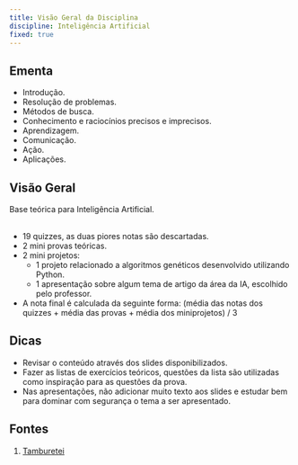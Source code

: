 ```yaml
---
title: Visão Geral da Disciplina
discipline: Inteligência Artificial 
fixed: true
---
```


## Ementa

- Introdução.
- Resolução de problemas.
- Métodos de busca.
- Conhecimento e raciocínios precisos e imprecisos.
- Aprendizagem.
- Comunicação.
- Ação.
- Aplicações.

## Visão Geral

Base teórica para Inteligência Artificial. 
<br><br>
- 19 quizzes, as duas piores notas são descartadas.
- 2 mini provas teóricas.
- 2 mini projetos:
    - 1 projeto relacionado a algoritmos genéticos desenvolvido utilizando Python.
    - 1 apresentação sobre algum tema de artigo da área da IA, escolhido pelo professor.
- A nota final é calculada da seguinte forma: (média das notas dos quizzes + média das provas + média dos miniprojetos) / 3

## Dicas
- Revisar o conteúdo através dos slides disponibilizados.
- Fazer as listas de exercícios teóricos, questões da lista são utilizadas como inspiração para as questões da prova.
- Nas apresentações, não adicionar muito texto aos slides e estudar bem para dominar com segurança o tema a ser apresentado.

## Fontes 

1. <a href= "https://github.com/OpenDevUFCG/Tamburetei" target="_blank"> Tamburetei </a>
